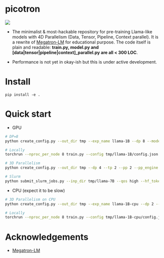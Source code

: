 # picotron

![](assets/banière.png)

- The minimalist & most-hackable repository for pre-training Llama-like models with 4D Parallelism (Data, Tensor, Pipeline, Context parallel). It is a rewrite of [Megatron-LM](https://github.com/NVIDIA/Megatron-LM) for educational purpose. The code itself is plain and readable: **train.py, model.py and \[data|tensor|pipeline|context\]_parallel.py are all < 300 LOC**.

- Performance is not yet in okay-ish but this is under active development.

# Install

```
pip install -e .
```

# Quick start

- GPU
```sh
# DP=8
python create_config.py --out_dir tmp --exp_name llama-1B --dp 8 --model_name HuggingFaceTB/SmolLM-1.7B --num_hidden_layers 15  --grad_acc_steps 32 --mbs 4 --seq_len 1024 --hf_token <HF_TOKEN>

# Locally
torchrun --nproc_per_node 8 train.py --config tmp/llama-1B/config.json 

# 3D Parallelism
python create_config.py --out_dir tmp --dp 4 --tp 2 --pp 2 --pp_engine 1f1b --exp_name llama-7B --model_name meta-llama/Llama-2-7b-hf  --grad_acc_steps 32 --mbs 4 --seq_len 1024 --hf_token <HF_TOKEN>

# Slurm
python submit_slurm_jobs.py --inp_dir tmp/llama-7B --qos high --hf_token <HF_TOKEN>
```

-  CPU (expect it to be slow)

```sh
# 3D Parallelism on CPU
python create_config.py --out_dir tmp --exp_name llama-1B-cpu --dp 2 --tp 2 --pp 2 --pp_engine 1f1b --model_name HuggingFaceTB/SmolLM-1.7B --num_hidden_layers 5  --grad_acc_steps 2 --mbs 4 --seq_len 128 --hf_token <HF_TOKEN> --use_cpu

# Locally
torchrun --nproc_per_node 8 train.py --config tmp/llama-1B-cpu/config.json
```

# Acknowledgements

- [Megatron-LM](https://github.com/NVIDIA/Megatron-LM)